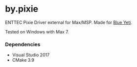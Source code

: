 # by.pixie

ENTTEC Pixie Driver external for Max/MSP. 
Made for [Blue Yeti](http://www.blueyeti.fr/home/).

Tested on Windows with Max 7.

### Dependencies

* Visual Studio 2017
* CMake 3.9
